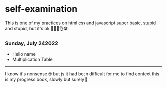 # self-examination

This is one of my practices on html css and javascript super basic, stupid and stupid, but it's ok 🙈🤪😉👌🛠️

### Sunday, July 242022
* Hello name
* Multiplication Table

---
I know it's nonsense 🤓 but js it had been difficult for me to find context this is my progress book, slowly but surely 🤥